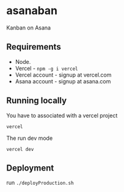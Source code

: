 # asanaban
Kanban on Asana

## Requirements
- Node.
- Vercel - `npm -g i vercel`
- Vercel account - signup at vercel.com
- Asana account - signup at asana.com

## Running locally

You have to associated with a vercel project

`vercel`

The run dev mode

`vercel dev`

## Deployment

run `./deployProduction.sh`
